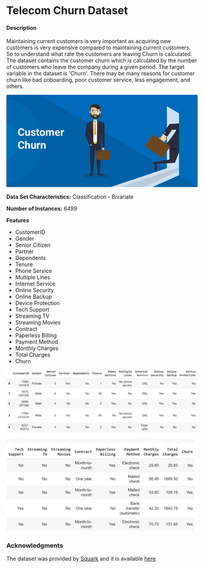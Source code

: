 # Telecom Churn Dataset

#### Description

Maintaining current customers is very important as acquiring new customers is very expensive compared to maintaining current customers. So to understand what rate the customers are leaving Churn is calculated. The dataset contains the customer churn which is calculated by the number of customers who leave the company during a given period. The target variable in the dataset is 'Churn'. There may be many reasons for customer churn like bad onboarding, poor customer service, less engagement, and others.

![](../.gitbook/assets/image%20%2855%29.png)

**Data Set Characteristics:** Classification **-** Bivariate 

**Number of Instances:** 6499

**Features**

* CustomerID
* Gender
* Senior Citizen
* Partner
* Dependents
* Tenure
* Phone Service
* Multiple Lines
* Internet Service
* Online Security
* Online Backup
* Device Protection
* Tech Support
* Streaming TV
* Streaming Movies
* Contract
* Paperless Billing
* Payment Method
* Monthly Charges
* Total Charges
* Churn

![](../.gitbook/assets/image%20%2849%29.png)

![](../.gitbook/assets/image%20%2850%29.png)

### Acknowledgments

The dataset was provided by [Squark](https://squarkai.com/) and it is available [here](https://go.squarkai.com/squark_predict_churn_machine_learning_datasets.zip).

